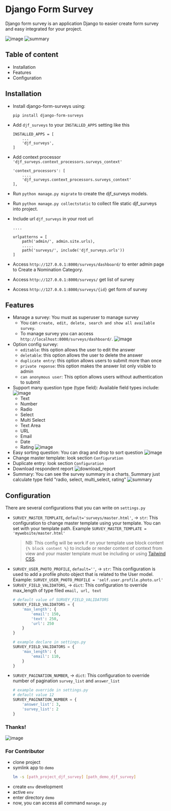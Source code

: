 # Django Form Survey

Django form survey is an application Django to easier create form survey and easy integrated for your project.

![image](https://raw.githubusercontent.com/irfanpule/django-form-surveys/master/docs/screnshots/dashboard-index.png)
![summary](https://raw.githubusercontent.com/irfanpule/django-form-surveys/master/docs/screnshots/chart_summary.png)
## Table of content
- Installation
- Features
- Configuration
 
## Installation
- Install django-form-surveys using:
    ```
    pip install django-form-surveys
    ```

- Add `djf_surveys` to your `INSTALLED_APPS` setting like this
    ```
    INSTALLED_APPS = [
        ...
        'djf_surveys',
    ]
    ```

- Add context processor `'djf_surveys.context_processors.surveys_context'`
    ```
    'context_processors': [
        ....
        'djf_surveys.context_processors.surveys_context'
    ],
    ```
- Run `python manage.py migrate` to create the djf_surveys models.
- Run `python manage.py collectstatic` to collect file static djf_surveys into project.
- Include url `djf_surveys` in your root url
    ```
    ....

    urlpatterns = [
        path('admin/', admin.site.urls),
        .....
        path('surveys/', include('djf_surveys.urls'))
    ]
    ```
  
- Access `http://127.0.0.1:8000/surveys/dashboard/` to enter admin page to Create a Nomination Category.
- Access `http://127.0.0.1:8000/surveys/` get list of survey 
- Access `http://127.0.0.1:8000/surveys/{id}` get form of survey


## Features
- Manage a survey: You must as superuser to manage survey
    - You can `create, edit, delete, search and show all available survey`.
    - To manage survey you can access `http://localhost:8000/surveys/dashboard/`.
      ![image](https://raw.githubusercontent.com/irfanpule/django-form-surveys/master/docs/gif/djf_create_survey_edit.gif)
- Option config survey:
    - `editable`: this option allows the user to edit the answer
    - `deletable`: this option allows the user to delete the answer
    - `duplicate entry`: this option allows users to submit more than once
    - `private reponse`: this option makes the answer list only visible to admin
    - `can anonymous user`: This option allows users without authentication to submit
- Support many question type (type field): Available field types include:
![image](https://user-images.githubusercontent.com/11069520/237864026-9f933369-4cf0-4292-a394-ac398eb1be9b.png)
    - Text 
    - Number
    - Radio 
    - Select 
    - Multi Select 
    - Text Area 
    - URL 
    - Email 
    - Date 
    - Rating
      ![image](https://raw.githubusercontent.com/irfanpule/django-form-surveys/master/docs/gif/djf_type_field_edit.gif)
- Easy sorting question: You can drag and drop to sort question
  ![image](https://raw.githubusercontent.com/irfanpule/django-form-surveys/master/docs/gif/djf_drag_n_drop_edit.gif)
- Change master template: look section `Configuration`
- Duplicate entry: look section `Configuration`
- Download respondent report
  ![download_report](https://raw.githubusercontent.com/irfanpule/django-form-surveys/master/docs/screnshots/download_report_respondent_button.png)
- Summary: You can see the survey summary in a charts. Summary just calculate type field "radio, select, multi_select, rating"
  ![summary](https://raw.githubusercontent.com/irfanpule/django-form-surveys/master/docs/screnshots/chart_summary.png)


## Configuration
There are several configurations that you can write on `settings.py`
- `SURVEY_MASTER_TEMPLATE`, `default='surveys/master.html'`, -> `str`: This configuration to change master template using your template. You can set with your template path. Example `SURVEY_MASTER_TEMPLATE = 'mywebsite/master.html'`
    > NB: This config will be work if on your template use block content `{% block content %}` to include or render content of context from view 
  > and your master template must be including or using [Tailwind CSS](https://tailwindcss.com/).
- `SURVEY_USER_PHOTO_PROFILE`, `default=''`, -> `str`: This configuration is used to add a profile photo object that is related to the User model. Example: `SURVEY_USER_PHOTO_PROFILE = 'self.user.profile.photo.url'`
- `SURVEY_FIELD_VALIDATORS`, -> `dict`: This configuration to override max_length of type filed `email, url, text`
  ```python
  # default value of SURVEY_FIELD_VALIDATORS
  SURVEY_FIELD_VALIDATORS = {
      'max_length': {
          'email': 150,
          'text': 250,
          'url': 250
      }
  }
  ```
  ```python
  # example declare in settings.py
  SURVEY_FIELD_VALIDATORS = {
      'max_length': {
          'email': 110,
      }
  }
  ```
- `SURVEY_PAGINATION_NUMBER`, -> `dict`: This configuration to override number of pagination `survey_list` and `answer_list`
  ```python
  # example override in settings.py
  # default value 12
  SURVEY_PAGINATION_NUMBER = {
      'answer_list': 3,
      'survey_list': 2
  }
  ```


### Thanks!
![image](https://raw.githubusercontent.com/irfanpule/django-form-surveys/master/docs/gif/djf_submit_survey_edit.gif)


### For Contributor
- clone project
- symlink app to `demo`
  ```bash
  ln -s [path_project_djf_survey] [path_demo_djf_survey]
  ```
- create `env` development
- active `env`
- enter directory `demo`
- now, you can access all command `manage.py`
